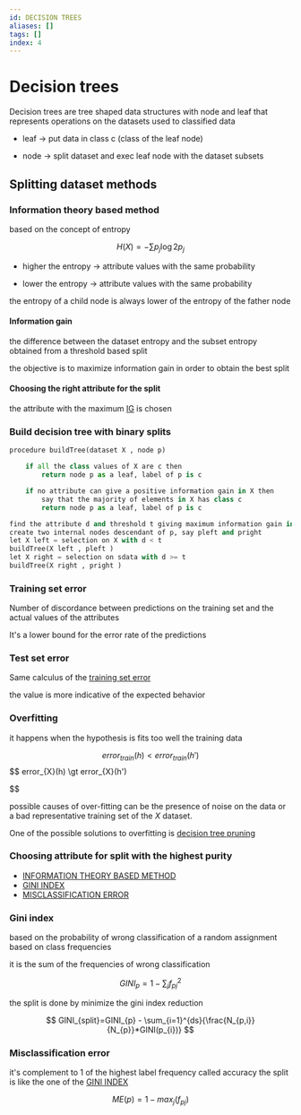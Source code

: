 ```yaml
---
id: DECISION TREES
aliases: []
tags: []
index: 4
---
```


# Decision trees

Decision trees are tree shaped data structures with node and leaf
that represents operations on the datasets used to classified data

- leaf -> put data in class c (class of the leaf node)

- node -> split dataset and exec leaf node with the dataset subsets

## Splitting dataset methods

### Information theory based method

based on the concept of entropy

$$
H(X)= -\sum{p_{j}\log{2}{p_{j}}}
$$

- higher the entropy -> attribute values with the same probability

- lower the entropy -> attribute values with the same probability

the entropy of a child node is always lower of the entropy of the father node

#### Information gain

the difference between the dataset entropy and the subset entropy obtained from a threshold based split

the objective is to maximize information gain in order to obtain the best split

#### Choosing the right attribute for the split

the attribute with the maximum [IG](#Information%20gain) is chosen

### Build decision tree with binary splits

```python
procedure buildTree(dataset X , node p)

	if all the class values of X are c then
		return node p as a leaf, label of p is c

	if no attribute can give a positive information gain in X then
		say that the majority of elements in X has class c
		return node p as a leaf, label of p is c

find the attribute d and threshold t giving maximum information gain in X
create two internal nodes descendant of p, say pleft and pright
let X left = selection on X with d < t
buildTree(X left , pleft )
let X right = selection on sdata with d >= t
buildTree(X right , pright )
```

### Training set error

Number of discordance between predictions on the training set and the actual values of the attributes

It's a lower bound for the error rate of the predictions

### Test set error

Same calculus of the  [training set error](#training%20set%20error)

the value is more indicative of the expected behavior

### Overfitting

it happens when the hypothesis is fits too well the training data

$$
error_{train}(h) \lt error_{train}(h')
$$
$$
error_{X}(h) \gt error_{X}(h')

$$

possible causes of over-fitting can be the presence of noise on the data or a bad representative training set of the $X$ dataset.

One of the possible solutions to overfitting is [decision tree pruning](pages/datamining/classification/decision_tree_pruning.md)

### Choosing attribute for split with the highest purity

- [INFORMATION THEORY BASED METHOD](#information%20theory%20based%20method)
- [GINI INDEX](#gini%20index)
- [MISCLASSIFICATION ERROR](#misclassification%20error)

### Gini index

based on the probability of wrong classification of a random assignment based on class frequencies

it is the sum of the frequencies of wrong classification

$$
GINI_{p}=1- \sum_{j}{f^{2}_{pj}}
$$

the split is done by minimize the gini index reduction

$$
GINI_{split}=GINI_{p} - \sum_{i=1}^{ds}{\frac{N_{p,i}}{N_{p}}*GINI(p_{i})}
$$

### Misclassification error


it's complement to 1  of the highest label frequency called accuracy
the split is like the one of the [GINI INDEX](#gini%20index)

$$
ME(p) = 1 - max_{j}(f_{pj})
$$


